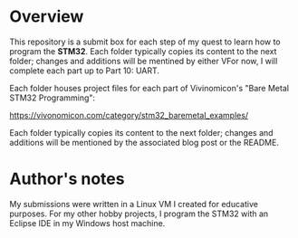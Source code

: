 # Overview
This repository is a submit box for each step of my quest to learn how to program the **STM32**. Each folder typically copies its content to the next folder; changes and additions will be mentined by either VFor now, I will complete each part up to Part 10: UART.

Each folder houses project files for each part of Vivinomicon's "Bare Metal STM32 Programming":

https://vivonomicon.com/category/stm32_baremetal_examples/

Each folder typically copies its content to the next folder; changes and additions will be mentioned by the associated blog post or the README.

# Author's notes 
My submissions were written in a Linux VM I created for educative purposes. For my other hobby projects, I program the STM32 with an Eclipse IDE in my Windows host machine.
